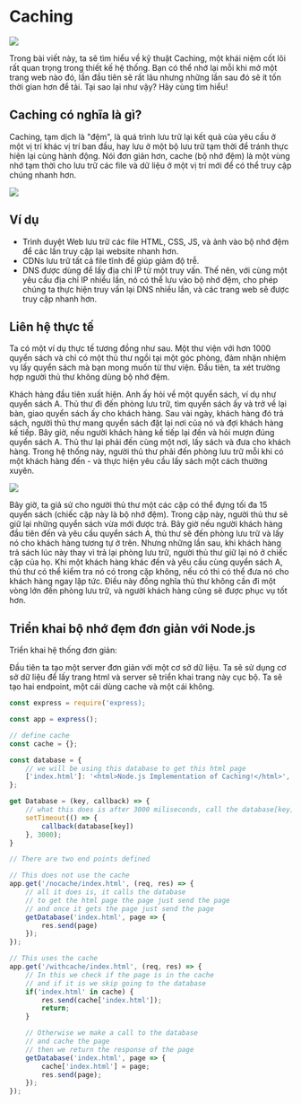 # Caching

![](./assets/caching-system-design-interview-concept-cover.svg)

Trong bài viết này, ta sẽ tìm hiểu về kỹ thuật Caching, một khái niệm cốt lõi rất quan trọng trong thiết kế hệ thống. Bạn có thể nhớ lại mỗi khi mở một trang web nào đó, lần đầu tiên sẽ rất lâu nhưng những lần sau đó sẽ ít tốn thời gian hơn để tải. Tại sao lại như vậy? Hãy cùng tìm hiểu!

## Caching có nghĩa là gì?

Caching, tạm dịch là "đệm", là quá trình lưu trữ lại kết quả của  yêu cầu ở một vị trí khác vị trí ban đầu, hay lưu ở một bộ lưu trữ tạm thời để tránh thực hiện lại cùng hành động. Nói đơn giản hơn, cache (bộ nhớ đệm) là một vùng nhớ tạm thời cho lưu trữ các file và dữ liệu ở một vị trí mới để có thể truy cập chúng nhanh hơn.

![](./assets/what-do-you-mean-by-caching.png)

## Ví dụ

- Trình duyệt Web lưu trữ các file HTML, CSS, JS, và ảnh vào bộ nhớ đệm để các lần truy cập lại website nhanh hơn.
- CDNs lưu trữ tất cả file tĩnh để giúp giảm độ trễ.
- DNS được dùng để lấy địa chỉ IP từ một truy vấn. Thế nên, với cùng một yêu cầu địa chỉ IP nhiều lần, nó có thể lưu vào bộ nhớ đệm, cho phép chúng ta thực hiện truy vấn lại DNS nhiều lần, và các trang web sẽ được truy cập nhanh hơn.

## Liên hệ thực tế

Ta có một ví dụ thực tế tương đồng như sau. Một thư viện với hơn 1000 quyển sách và chỉ có một thủ thư ngồi tại một góc phòng, đảm nhận nhiệm vụ lấy quyển sách mà bạn mong muốn từ thư viện. Đầu tiên, ta xét trường hợp người thủ thư không dùng bộ nhớ đệm.

Khách hàng đầu tiên xuất hiện. Anh ấy hỏi về một quyển sách, ví dụ như quyển sách A. Thủ thư đi đến phòng lưu trữ, tìm quyển sách ấy và trở về lại bàn, giao quyển sách ấy cho khách hàng. Sau vài ngày, khách hàng đó trả sách, người thủ thư mang quyển sách đặt lại nơi của nó và đợi khách hàng kế tiếp. Bây giờ, nếu người khách hàng kế tiếp lại đến và hỏi mượn đúng quyển sách A. Thủ thư lại phải đến cùng một nơi, lấy sách và đưa cho khách hàng. Trong hệ thống này, người thủ thư phải đến phòng lưu trữ mỗi khi có một khách hàng đến - và thực hiện yêu cầu lấy sách một cách thường xuyên.

![](./assets/real-world-analogy-of-caching.png)

Bây giờ, ta giả sử cho người thủ thư một các cặp có thể đựng tối đa 15 quyển sách (chiếc cặp này là bộ nhớ đệm). Trong cặp này, người thủ thư sẽ giữ lại những quyển sách vừa mới được trả. Bây giờ nếu người khách hàng đầu tiên đến và yêu cầu quyển sách A, thủ thư sẽ đến phòng lưu trữ và lấy nó cho khách hàng tương tự ở trên. Nhưng những lần sau, khi khách hàng trả sách lúc này thay vì trả lại phòng lưu trữ, người thủ thư giữ lại nó ở chiếc cặp của họ. Khi một khách hàng khác đến và yêu cầu cùng quyển sách A, thủ thư có thể kiểm tra nó có trong cặp không, nếu có thì có thể đưa nó cho khách hàng ngay lập tức. Điều này đồng nghĩa thủ thư không cần đi một vòng lớn đến phòng lưu trữ, và người khách hàng cũng sẽ được phục vụ tốt hơn.

## Triển khai bộ nhớ đẹm đơn giản với Node.js

Triển khai hệ thống đơn giản:

Đầu tiên ta tạo một server đơn giản với một cơ sở dữ liệu. Ta sẽ sử dụng cơ sở dữ liệu để lấy trang html và server sẽ triển khai trang này cục bộ. Ta sẽ tạo hai endpoint, một cái dùng cache và một cái không.


```js
const express = require('express);

const app = express();

// define cache
const cache = {};

const database = {
    // we will be using this database to get this html page
    ['index.html']: '<html>Node.js Implementation of Caching!</html>',
};

get Database = (key, callback) => {
    // what this does is after 3000 miliseconds, call the database[key] 
    setTimeout(() => {
        callback(database[key])
    }, 3000);
}

// There are two end points defined

// This does not use the cache
app.get('/nocache/index.html', (req, res) => {
    // all it does is, it calls the database
    // to get the html page the page just send the page
    // and once it gets the page just send the page
    getDatabase('index.html', page => {
        res.send(page)
    });
});

// This uses the cache
app.get('/withcache/index.html', (req, res) => {
    // In this we check if the page is in the cache
    // and if it is we skip going to the database
    if('index.html' in cache) {
        res.send(cache['index.html']);
        return;
    }

    // Otherwise we make a call to the database
    // and cache the page
    // then we return the response of the page
    getDatabase('index.html', page => {
        cache['index.html'] = page;
        res.send(page);
    });
});
```
